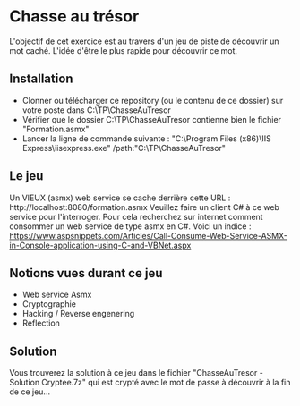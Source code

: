 # Chasse au trésor

L'objectif de cet exercice est au travers d'un jeu de piste de découvrir un mot caché.
L'idée d'être le plus rapide pour découvrir ce mot.

## Installation
- Clonner ou télécharger ce repository (ou le contenu de ce dossier) sur votre poste dans C:\TP\ChasseAuTresor
- Vérifier que le dossier C:\TP\ChasseAuTresor contienne bien le fichier "Formation.asmx"
- Lancer la ligne de commande suivante : "C:\Program Files (x86)\IIS Express\iisexpress.exe" /path:"C:\TP\ChasseAuTresor"

## Le jeu
Un VIEUX (asmx) web service se cache derrière cette URL : http://localhost:8080/formation.asmx
Veuillez faire un client C# à ce web service pour l'interroger.
Pour cela recherchez sur internet comment consommer un web service de type asmx en C#.
Voici un indice :
https://www.aspsnippets.com/Articles/Call-Consume-Web-Service-ASMX-in-Console-application-using-C-and-VBNet.aspx

## Notions vues durant ce jeu
- Web service Asmx
- Cryptographie
- Hacking / Reverse engenering
- Reflection

## Solution
Vous trouverez la solution à ce jeu dans le fichier "ChasseAuTresor - Solution Cryptee.7z" qui est crypté avec le mot de passe à découvrir à la fin de ce jeu...